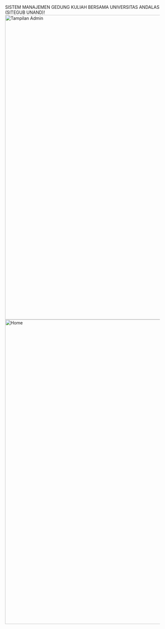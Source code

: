 SISTEM MANAJEMEN GEDUNG KULIAH BERSAMA UNIVERSITAS ANDALAS (SITEGUB UNAND)!
<img width="1915" height="987" alt="Tampilan Admin" src="https://github.com/user-attachments/assets/8fe5915b-cea8-4f5e-8ad4-3a3f7601f28b" />
<img width="1915" height="987" alt="Home" src="https://github.com/user-attachments/assets/8f88297b-f15e-4bcc-b046-db7dd9d27500" />
